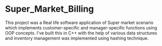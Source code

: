 # Super_Market_Billing
This project was a Real life software application of Super market scenario which implements customer-specific and manager-specific functions using OOP concepts. I've built this in C++ with the help of various data structures and inventory management was implemented using hashing technique.
